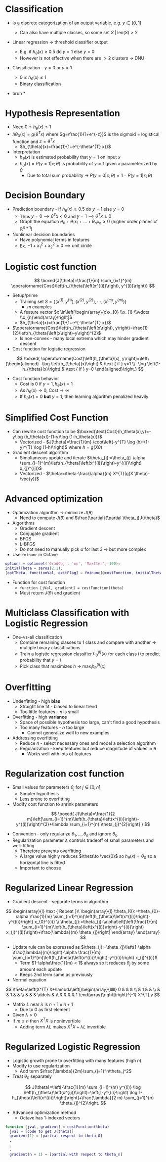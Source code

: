 # Classification

* Is a discrete categorization of an output variable, e.g. $y\in \{0,1\}$
  * Can also have multiple classes, so some set $S\;|\;\text{len}(S)>2$
* Linear regression -> threshold classifier output
  * E.g. if $h_\theta(x) \geq 0.5$ do $y=1$ else $y=0$
  * However is not effective when there are $>2$ clusters -> DNU
* Classification - $y=0$ or $y=1$
  * $0\leq h_\theta(x)\leq 1$
  * Binary classification

* bruh
  * 

# Hypothesis Representation

* Need $0\leq h_\theta(x)\leq 1$
* $h\theta_0(x)=g(\theta^Tx)$ where $g=\frac{1}{1+e^{-z}}$ is the sigmoid = logistical function and $z=\theta^Tx$
  * $h_{\theta}(x)=\frac{1}{1+e^{-\theta^{T} x}}$
* Interpretation
  * $h_\theta(x)$ is estimated probability that $y=1$ on input $x$
  *  $h_\theta(x)=P(y=1|x;\theta)$ is probability of $y=1$ given $x$ parameterized by $\theta$
     *  Due to total sum probability -> $P(y=0|x;\theta)=1-P(y=1|x;\theta)$
  
# Decision Boundary

* Prediction boundary - If $h_\theta(x) \geq 0.5$ do $y=1$ else $y=0$
  * Thus $y=0\implies \theta^Tx < 0$ and $y=1\implies \theta^Tx\geq 0$
  * Graph the equation $\theta_0+\theta_1x_1+\ldots+\theta_nx_n\geq 0$ (higher order planes of $\mathbb{R}^{n+1}$)
* Nonlinear decision boundaries
  * Have polynomial terms in features
  * Ex. $-1+x_1^2+x_2^2\geq 0\implies \text{unit circle}$

# Logistic cost function

$$
\boxed{J(\theta)=\frac{1}{m} \sum_{i=1}^{m} \operatorname{Cost}\left(h_{\theta}\left(x^{(i)}\right), y^{(i)}\right)}
$$

* Setup/prime
  * Training set $S=\left\{\left(x^{(1)}, y^{(1)}\right),\left(x^{(2)}, y^{(2)}\right), \cdots,\left(x^{(m)}, y^{(m)}\right)\right\}$
    * $m$ examples
  * A feature vector $x \in\left[\begin{array}{c}x_{0} \\x_{1} \\\vdots \\x_{n}\end{array}\right]$
  * $h_{\theta}(x)=\frac{1}{1+e^{-\theta^{T} x}}$
* $\operatorname{Cost}\left(h_{\theta}\left(x\right), y\right)=\frac{1}{2}\left(h_{\theta}\left(x\right)-y\right)^{2}$
  * Is non-convex - many local extrema which may hinder gradient descent
* Cost function for logistic regression

$$
\boxed{
\operatorname{Cost}\left(h_{\theta}(x), y\right)=\left\{\begin{aligned}
-\log \left(h_{\theta}(x)\right) & \text { if } y=1 \\
-\log \left(1-h_{\theta}(x)\right) & \text { if } y=0
\end{aligned}\right.}
$$

* Cost function behavior
  * Cost is 0 if $y=1,h_\theta(x)=1$
  * As $h_\theta(x)\to 0$, $\text{Cost}\to \infty$
  * If $h_\theta(x)=0$ **but** $y=1$, then learning algorithm penalized heavily

# Simplified Cost Function

* Can rewrite cost function to be $\boxed{\text{Cost}(h_\theta(x),y)=-y\log (h_\theta(x))-(1-y)\log (1-h_\theta(x))}$
  * Vectorized - $J(\theta)=\frac{1}{m} \cdot\left(-y^{T} \log (h)-(1-y)^{T} \log (1-h)\right)$ where $h=g(X\theta)$
* Gradient descent algorithm
  * Simultaneous update and iterate $\theta_{j}:=\theta_{j}-\alpha \sum_{i=1}^{m}\left(h_{\theta}\left(x^{(i)}\right)-y^{(i)}\right) x_{j}^{(i)}$
  * Vectorized - $\theta:=\theta-\frac{\alpha}{m} X^{T}(g(X \theta)-\vec{y})$

# Advanced optimization

* Optimization algorithm -> minimize $J(\theta)$
  * Need to compute $J(\theta)$ and $\frac{\partial}{\partial \theta_j}J(\theta)$
* Algorithms
  * Gradient descent
  * Conjugate gradient
  * BFGS
  * L-BFGS
  * Do not need to manually pick $\alpha$ for last 3 -> but more complex
* Use `fminunc` in Octave
  
``` matlab
options = optimset('GradObj', 'on', 'MaxIter', 100);
initialTheta = zeros(2,1);
[optTheta, functionVal, exitFlag] = fminunc(@costFunction, initialTheta, options);
```

* Function for cost function
  * `function [jVal, gradient] = costFunction(theta)`
  * Must return $J(\theta)$ and gradient

# Multiclass Classification with Logistic Regression

* One-vs-all classification
  * Combine remaining classes to 1 class and compare with another -> multiple binary classifications
  * Train a logistic regression classifier $h_\theta^{(i)}(x)$ for each class $i$ to predict probability that $y=i$
  * Pick class that maximizes $h$ -> $\max _{\dot{i}} h_{\theta}^{(i)}(x)$

# Overfitting

* Underfitting - high **bias**
  * Straight line fit - biased to linear trend
  * Too little features - $n$ is small
* Overfitting - high **variance**
  * Space of possible hypothesis too large, can't find a good hypothesis
  * Too many features - $n$ too large
    * Cannot generalize well to new examples
* Addressing overfitting
  * Reduce $n$ - select necessary ones and model a selection algorithm
  * Regularization - keep features but reduce magnitude of values in $\theta$
    * Works well with lots of features

# Regularization cost function

* Small values for parameters $\theta_j$ for $j\in[0,n]$
  * Simpler hypothesis
  * Less prone to overfitting
* Modify cost function to shrink parameters
  
$$
\boxed{
  J(\theta)=\frac{1}{2 m}\left[\sum_{i=1}^{m}\left(h_{\theta}\left(x^{(i)}\right)-y^{(i)}\right)^{2}+\lambda \sum_{i=1}^{n} \theta_{j}^{2}\right]
}
$$

* Convention - only regularize $\theta_1,\ldots,\theta_n$ and ignore $\theta_0$
* Regularization parameter $\lambda$ controls tradeoff of small parameters and well-fitting
  * Therefore prevents overfitting
  * A large value highly reduces $\theta\to \vec{0}$ so $h_\theta(x)=\theta_0$ so a horizontal line is fitted
  * Important to choose

# Regularized Linear Regression

* Gradient descent - separate terms in algorithm

$$
\begin{array}{l}
\text { Repeat }\\
\begin{array}{l}
\theta_{0}:=\theta_{0}-\alpha \frac{1}{m} \sum_{i=1}^{m}\left(h_{\theta}\left(x^{(i)}\right)-y^{(i)}\right) x_{0}^{(i)} \\
\theta_{j}:=\theta_{j}-\alpha\left[\left(\frac{1}{m} \sum_{i=1}^{m}\left(h_{\theta}\left(x^{(i)}\right)-y^{(i)}\right) x_{j}^{(i)}\right)+\frac{\lambda}{m} \theta_{j}\right]
\end{array}
\end{array}
$$

* Update rule can be expressed as $\theta_{j}:=\theta_{j}\left(1-\alpha \frac{\lambda}{m}\right)-\alpha \frac{1}{m} \sum_{i=1}^{m}\left(h_{\theta}\left(x^{(i)}\right)-y^{(i)}\right) x_{j}^{(i)}$
  * Term $1-\alpha\frac{1}{m} < 1$ always so it reduces $\theta_j$ by some amount each update
  * Keeps 2nd term same as previously
* Normal equation

$$
\theta=\left(X^{T} X+\lambda\left[\begin{array}{lllll}
0 & & & \\
& 1 & & \\
& & 1 & & \\
& & & \ddots & \\
& & & & 1
\end{array}\right]\right)^{-1} X^{T} y
$$

* Matrix $L$ near $\lambda$ is $n+1 \times n+1$
  * Due to $0$ as first element
* Given $\lambda > 0$
* If $m\leq n$ then $X^TX$ is noninvertible
  * Adding term $\lambda L$ makes $X^TX + \lambda L$ invertible

# Regularized Logistic Regression

* Logistic growth prone to overfitting with many features (high $n$)
* Modify to use regularization
  * Add term $\frac{\lambda}{2m}\sum_{j=1}^n\theta_j^2$
* Treat $\theta_0$ separately

$$
J(\theta)=\left[-\frac{1}{m} \sum_{i=1}^{m} y^{(i)} \log \left(h_{\theta}\left(x^{(i)}\right)+\left(1-y^{(i)}\right) \log 1-h_{\theta}\left(x^{(i)}\right)\right]+\frac{\lambda}{2 m} \sum_{j=1}^{n} \theta_{j}^{2}\right.
$$

* Advanced optimization method
  * Octave has 1-indexed vectors

``` matlab
function [jval, gradient] = costFunction(theta)
  jval = [code to get J(theta)]
  gradient(1) = [partial respect to theta_0]
  .
  .
  .
  gradient(n + 1) = [partial with respect to theta_n]
```

